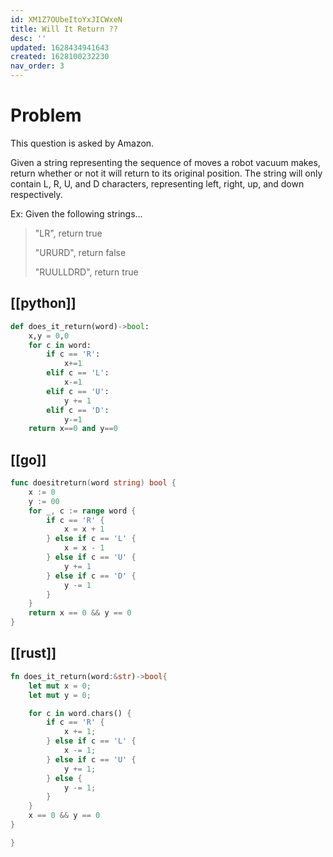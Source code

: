 ```yaml
---
id: XM1Z7OUbeItoYxJICWxeN
title: Will It Return ??
desc: ''
updated: 1628434941643
created: 1628100232230
nav_order: 3
---
```


# Problem

This question is asked by Amazon.

 Given a string representing the sequence of moves a robot vacuum makes, return whether or not it will return to its original position. The string will only contain L, R, U, and D characters, representing left, right, up, and down respectively.

Ex: Given the following strings...

> "LR", return true
>
> "URURD", return false
>
> "RUULLDRD", return true

## [[python]]
```python
def does_it_return(word)->bool:
    x,y = 0,0
    for c in word:
        if c == 'R':
            x+=1
        elif c == 'L':
            x-=1
        elif c == 'U':
            y += 1
        elif c == 'D':
            y-=1
    return x==0 and y==0
```

## [[go]]
```go
func doesitreturn(word string) bool {
	x := 0
	y := 00
	for _, c := range word {
		if c == 'R' {
			x = x + 1
		} else if c == 'L' {
			x = x - 1
		} else if c == 'U' {
			y += 1
		} else if c == 'D' {
			y -= 1
		}
	}
	return x == 0 && y == 0
}
```

## [[rust]]

```rust
fn does_it_return(word:&str)->bool{
    let mut x = 0;
    let mut y = 0;

    for c in word.chars() {
        if c == 'R' {
            x += 1;
        } else if c == 'L' {
            x -= 1;
        } else if c == 'U' {
            y += 1;
        } else {
            y -= 1;
        }
    }
    x == 0 && y == 0
}

}
```
